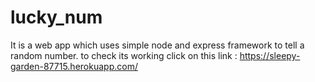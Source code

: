 # lucky_num
It is a web app which uses simple node and express framework to tell a random number.
to check its working click on this link : https://sleepy-garden-87715.herokuapp.com/
